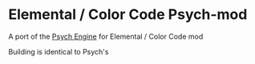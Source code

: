 # Elemental / Color Code Psych-mod

A port of the [Psych Engine](https://github.com/ShadowMario/FNF-PsychEngine) for Elemental / Color Code mod

Building is identical to Psych's